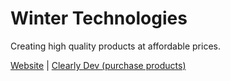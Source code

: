 # Winter Technologies
Creating high quality products at affordable prices.

[Website](https://wintertech.xyz) | [Clearly Dev (purchase products)](https://clearlydev.com/public-marketplace/wintertechnologies)
